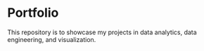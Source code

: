 # Portfolio
This repository is to showcase my projects in data analytics, data engineering, and visualization. 
